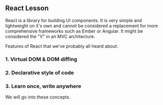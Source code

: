 ## React Lesson

React is a library for building UI components. It is very simple and lightweight on it's own and cannot be considered a replacement for more comprehensive frameworks such as Ember or Angular. It might be considered the "V" in an MVC architecture.

Features of React that we've probably all heard about:

### 1. Virtual DOM & DOM diffing
### 2. Declarative style of code
### 3. Learn once, write anywhere

We will go into these concepts.
